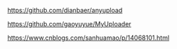 <!-- elUpload文档 -->

https://github.com/dianbaer/anyupload

https://github.com/gaoyuyue/MyUploader

https://www.cnblogs.com/sanhuamao/p/14068101.html

